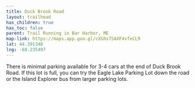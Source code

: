 ```yaml
---
title: Duck Brook Road
layout: trailhead
has_children: true
has_toc: false
parent: Trail Running in Bar Harbor, ME
map-link: https://maps.app.goo.gl/cXGhs7SAXF4vfeCL9
lat: 44.391348
lng: -68.235497
---
```

There is minimal parking available for 3-4 cars at the end of Duck Brook Road. If this lot is full, you can try the Eagle Lake Parking Lot down the road or the Island Explorer bus from larger parking lots.